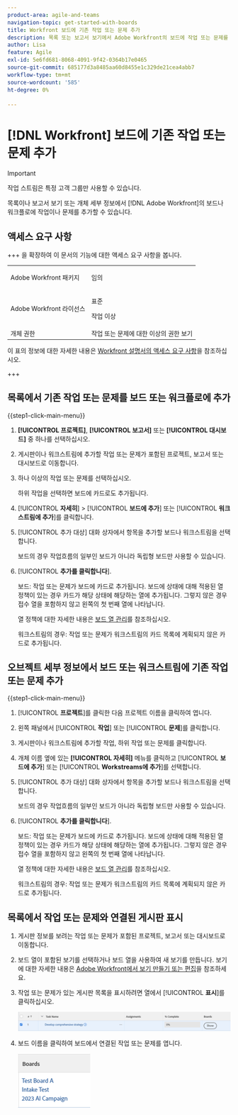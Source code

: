 ```yaml
---
product-area: agile-and-teams
navigation-topic: get-started-with-boards
title: Workfront 보드에 기존 작업 또는 문제 추가
description: 목록 또는 보고서 보기에서 Adobe Workfront의 보드에 작업 또는 문제를 추가할 수 있습니다.
author: Lisa
feature: Agile
exl-id: 5e6fd681-8068-4091-9f42-0364b17e0465
source-git-commit: 685177d3a8485aa60d8455e1c329de21cea4abb7
workflow-type: tm+mt
source-wordcount: '585'
ht-degree: 0%

---
```


# [!DNL Workfront] 보드에 기존 작업 또는 문제 추가

>[!IMPORTANT]
>
>작업 스트림은 특정 고객 그룹만 사용할 수 있습니다.

목록이나 보고서 보기 또는 개체 세부 정보에서 [!DNL Adobe Workfront]의 보드나 워크플로에 작업이나 문제를 추가할 수 있습니다.

## 액세스 요구 사항

+++ 을 확장하여 이 문서의 기능에 대한 액세스 요구 사항을 봅니다.

<table style="table-layout:auto">
 <col>
 <col>
 <tbody>
  <tr>
   <td role="rowheader">Adobe Workfront 패키지</td>
   <td> <p>임의</p> </td>
  </tr>
  <tr>
   <td role="rowheader">Adobe Workfront 라이선스</td>
   <td>
   <p>표준</p> 
   <p>작업 이상</p>
   </td>
  </tr>
  <tr>
   <td role="rowheader">개체 권한</td>
   <td>작업 또는 문제에 대한 이상의 권한 보기 </td>
  </tr>
 </tbody>
</table>

이 표의 정보에 대한 자세한 내용은 [Workfront 설명서의 액세스 요구 사항](/help/quicksilver/administration-and-setup/add-users/access-levels-and-object-permissions/access-level-requirements-in-documentation.md)을 참조하십시오.

+++

## 목록에서 기존 작업 또는 문제를 보드 또는 워크플로에 추가

{{step1-click-main-menu}}

1. **[!UICONTROL 프로젝트]**, **[!UICONTROL 보고서]** 또는 **[!UICONTROL 대시보드]** 중 하나를 선택하십시오.
1. 게시판이나 워크스트림에 추가할 작업 또는 문제가 포함된 프로젝트, 보고서 또는 대시보드로 이동합니다.
1. 하나 이상의 작업 또는 문제를 선택하십시오.

   하위 작업을 선택하면 보드에 카드로도 추가됩니다.

1. [!UICONTROL **자세히**] > [!UICONTROL **보드에 추가**] 또는 [!UICONTROL **워크스트림에 추가**]&#x200B;를 클릭합니다.
1. [!UICONTROL 추가 대상] 대화 상자에서 항목을 추가할 보드나 워크스트림을 선택합니다.

   보드의 경우 작업흐름의 일부인 보드가 아니라 독립형 보드만 사용할 수 있습니다.

1. [!UICONTROL **추가를 클릭합니다**].

   보드: 작업 또는 문제가 보드에 카드로 추가됩니다. 보드에 상태에 대해 적용된 열 정책이 있는 경우 카드가 해당 상태에 해당하는 열에 추가됩니다. 그렇지 않은 경우 접수 열을 포함하지 않고 왼쪽의 첫 번째 열에 나타납니다.

   열 정책에 대한 자세한 내용은 [보드 열 관리](/help/quicksilver/agile/get-started-with-boards/manage-board-columns.md)를 참조하십시오.

   워크스트림의 경우: 작업 또는 문제가 워크스트림의 카드 목록에 계획되지 않은 카드로 추가됩니다.

## 오브젝트 세부 정보에서 보드 또는 워크스트림에 기존 작업 또는 문제 추가

{{step1-click-main-menu}}

1. [!UICONTROL **프로젝트**]&#x200B;를 클릭한 다음 프로젝트 이름을 클릭하여 엽니다.
1. 왼쪽 패널에서 [!UICONTROL **작업**] 또는 [!UICONTROL **문제**]&#x200B;를 클릭합니다.
1. 게시판이나 워크스트림에 추가할 작업, 하위 작업 또는 문제를 클릭합니다.
1. 개체 이름 옆에 있는 **[!UICONTROL 자세히]** 메뉴를 클릭하고 [!UICONTROL **보드에 추가**] 또는 [!UICONTROL **Workstreams에 추가**]&#x200B;를 선택합니다.
1. [!UICONTROL 추가 대상] 대화 상자에서 항목을 추가할 보드나 워크스트림을 선택합니다.

   보드의 경우 작업흐름의 일부인 보드가 아니라 독립형 보드만 사용할 수 있습니다.

1. [!UICONTROL **추가를 클릭합니다**].

   보드: 작업 또는 문제가 보드에 카드로 추가됩니다. 보드에 상태에 대해 적용된 열 정책이 있는 경우 카드가 해당 상태에 해당하는 열에 추가됩니다. 그렇지 않은 경우 접수 열을 포함하지 않고 왼쪽의 첫 번째 열에 나타납니다.

   열 정책에 대한 자세한 내용은 [보드 열 관리](/help/quicksilver/agile/get-started-with-boards/manage-board-columns.md)를 참조하십시오.

   워크스트림의 경우: 작업 또는 문제가 워크스트림의 카드 목록에 계획되지 않은 카드로 추가됩니다.

## 목록에서 작업 또는 문제와 연결된 게시판 표시

1. 게시판 정보를 보려는 작업 또는 문제가 포함된 프로젝트, 보고서 또는 대시보드로 이동합니다.
1. 보드 열이 포함된 보기를 선택하거나 보드 열을 사용하여 새 보기를 만듭니다.
보기에 대한 자세한 내용은 [Adobe Workfront에서 보기 만들기 또는 편집](/help/quicksilver/reports-and-dashboards/reports/reporting-elements/create-edit-views.md)을 참조하세요.
1. 작업 또는 문제가 있는 게시판 목록을 표시하려면 열에서 [!UICONTROL **표시**]&#x200B;를 클릭하십시오.

   ![열에 게시판 표시](assets/show-boards-in-column.png)

1. 보드 이름을 클릭하여 보드에서 연결된 작업 또는 문제를 엽니다.

   ![보드 선택](assets/select-board-in-column.png)
